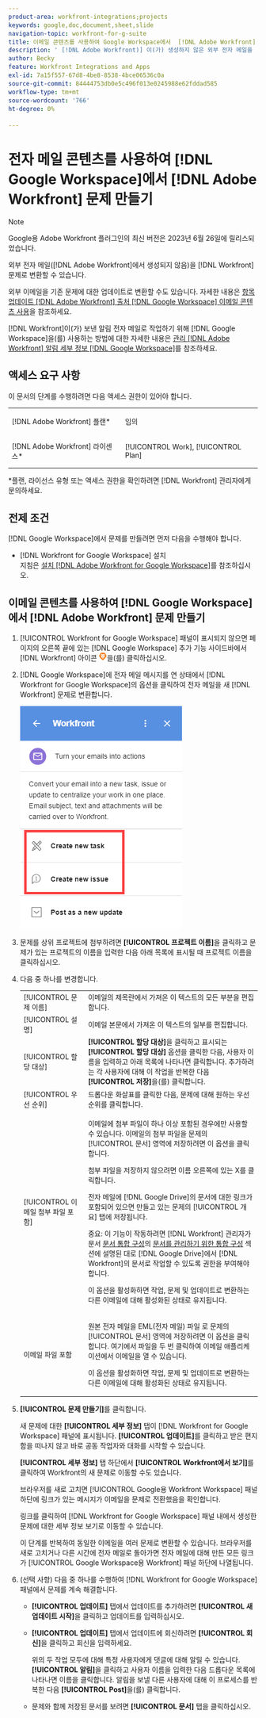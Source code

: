 ```yaml
---
product-area: workfront-integrations;projects
keywords: google,doc,document,sheet,slide
navigation-topic: workfront-for-g-suite
title: 이메일 콘텐츠를 사용하여 Google Workspace에서  [!DNL Adobe Workfront] 문제 만들기
description: ' [!DNL Adobe Workfront)] 이(가) 생성하지 않은 외부 전자 메일을  [!DNL Workfront] 문제로 변환할 수 있습니다.'
author: Becky
feature: Workfront Integrations and Apps
exl-id: 7a15f557-67d8-4be8-8538-4bce06536c0a
source-git-commit: 84444753db0e5c496f013e0245988e62fddad585
workflow-type: tm+mt
source-wordcount: '766'
ht-degree: 0%

---
```


# 전자 메일 콘텐츠를 사용하여 [!DNL Google Workspace]에서 [!DNL Adobe Workfront] 문제 만들기

>[!NOTE]
>
>Google용 Adobe Workfront 플러그인의 최신 버전은 2023년 6월 26일에 릴리스되었습니다.

외부 전자 메일([!DNL Adobe Workfront]에서 생성되지 않음)을 [!DNL Workfront] 문제로 변환할 수 있습니다.

외부 이메일을 기존 문제에 대한 업데이트로 변환할 수도 있습니다. 자세한 내용은 [항목 업데이트 [!DNL Adobe Workfront] 출처 [!DNL Google Workspace] 이메일 콘텐츠 사용](../../workfront-integrations-and-apps/workfront-for-g-suite/update-wf-item-using-email-content.md)을 참조하세요.

[!DNL Workfront]이(가) 보낸 알림 전자 메일로 작업하기 위해 [!DNL Google Workspace]을(를) 사용하는 방법에 대한 자세한 내용은 [관리 [!DNL Adobe Workfront] 알림 세부 정보 [!DNL Google Workspace]](../../workfront-integrations-and-apps/workfront-for-g-suite/manage-wf-email-notification-details-in-gsuite.md)를 참조하세요.

## 액세스 요구 사항

이 문서의 단계를 수행하려면 다음 액세스 권한이 있어야 합니다.

<table style="table-layout:auto"> 
 <col> 
 <col> 
 <tbody> 
  <tr> 
   <td role="rowheader">[!DNL Adobe Workfront] 플랜*</td> 
   <td> <p>임의</p> </td> 
  </tr> 
  <tr> 
   <td role="rowheader">[!DNL Adobe Workfront] 라이센스*</td> 
   <td> <p>[!UICONTROL Work], [!UICONTROL Plan]</p> </td> 
  </tr> 
   </tbody> 
</table>

&#42;플랜, 라이선스 유형 또는 액세스 권한을 확인하려면 [!DNL Workfront] 관리자에게 문의하세요.

## 전제 조건

[!DNL Google Workspace]에서 문제를 만들려면 먼저 다음을 수행해야 합니다.

* [!DNL Workfront for Google Workspace] 설치\
   지침은 [설치 [!DNL Adobe Workfront for Google Workspace]](../../workfront-integrations-and-apps/workfront-for-g-suite/install-workfront-for-gsuite.md)를 참조하십시오.

## 이메일 콘텐츠를 사용하여 [!DNL Google Workspace]에서 [!DNL Adobe Workfront] 문제 만들기

1. [!UICONTROL Workfront for Google Workspace] 패널이 표시되지 않으면 페이지의 오른쪽 끝에 있는 [!DNL Google Workspace] 추가 기능 사이드바에서 [!DNL Workfront] 아이콘 ![](assets/wf-lion-icon.png)을(를) 클릭하십시오.
1. [!DNL Google Workspace]에 전자 메일 메시지를 연 상태에서 [!DNL Workfront for Google Workspace]의 옵션을 클릭하여 전자 메일을 새 [!DNL Workfront] 문제로 변환합니다.

   ![](assets/convert-email-task-issue-update.png)

1. 문제를 상위 프로젝트에 첨부하려면 **[!UICONTROL 프로젝트 이름]**&#x200B;을 클릭하고 문제가 있는 프로젝트의 이름을 입력한 다음 아래 목록에 표시될 때 프로젝트 이름을 클릭하십시오.
1. 다음 중 하나를 변경합니다.

   <table style="table-layout:auto"> 
    <col> 
    <col> 
    <tbody> 
     <tr> 
      <td role="rowheader">[!UICONTROL 문제 이름]</td> 
      <td>이메일의 제목란에서 가져온 이 텍스트의 모든 부분을 편집합니다.</td> 
     </tr> 
     <tr> 
      <td role="rowheader">[!UICONTROL 설명]</td> 
      <td>이메일 본문에서 가져온 이 텍스트의 일부를 편집합니다.</td> 
     </tr> 
     <tr data-mc-conditions=""> 
      <td role="rowheader">[!UICONTROL 할당 대상]</td> 
      <td><strong>[!UICONTROL 할당 대상]</strong>을 클릭하고 표시되는 <strong>[!UICONTROL 할당 대상]</strong> 옵션을 클릭한 다음, 사용자 이름을 입력하고 아래 목록에 나타나면 클릭합니다. 추가하려는 각 사용자에 대해 이 작업을 반복한 다음 <strong>[!UICONTROL 저장]</strong>을(를) 클릭합니다.</td> 
     </tr> 
     <tr data-mc-conditions=""> 
      <td role="rowheader">[!UICONTROL 우선 순위]</td> 
      <td>드롭다운 화살표를 클릭한 다음, 문제에 대해 원하는 우선 순위를 클릭합니다.</td> 
     </tr> 
     <tr data-mc-conditions=""> 
      <td role="rowheader">[!UICONTROL 이메일 첨부 파일 포함]</td> 
      <td> <p>이메일에 첨부 파일이 하나 이상 포함된 경우에만 사용할 수 있습니다. 이메일의 첨부 파일을 문제의 [!UICONTROL 문서] 영역에 저장하려면 이 옵션을 클릭합니다. </p> <p>첨부 파일을 저장하지 않으려면 이름 오른쪽에 있는 X를 클릭합니다. </p> <p>전자 메일에 [!DNL Google Drive]의 문서에 대한 링크가 포함되어 있으면 만들고 있는 문제의 [!UICONTROL 개요] 탭에 저장됩니다. </p> <p>중요: 이 기능이 작동하려면 [!DNL Workfront] 관리자가 문서 <a href="../../administration-and-setup/configure-integrations/configure-document-integrations.md" class="MCXref xref">문서 통합 구성</a>의 <a href="../../administration-and-setup/configure-integrations/configure-document-integrations.md#configur" class="MCXref xref">문서를 관리하기 위한 통합 구성</a> 섹션에 설명된 대로 [!DNL Google Drive]에서 [!DNL Workfront]의 문서로 작업할 수 있도록 권한을 부여해야 합니다.</p> <p>이 옵션을 활성화하면 작업, 문제 및 업데이트로 변환하는 다른 이메일에 대해 활성화된 상태로 유지됩니다.</p> </td> 
     </tr> 
     <tr data-mc-conditions=""> 
      <td role="rowheader">이메일 파일 포함</td> 
      <td> <p>원본 전자 메일을 EML(전자 메일) 파일 <span>로 문제의 [!UICONTROL 문서] 영역</span>에 저장하려면 이 옵션을 클릭합니다. 여기에서 파일을 두 번 클릭하여 이메일 애플리케이션에서 이메일을 열 수 있습니다.</p> <p>이 옵션을 활성화하면 작업, 문제 및 업데이트로 변환하는 다른 이메일에 대해 활성화된 상태로 유지됩니다.</p> </td> 
     </tr> 
    </tbody> 
   </table>

1. **[!UICONTROL 문제 만들기]**&#x200B;를 클릭합니다.

   새 문제에 대한 **[!UICONTROL 세부 정보]** 탭이 [!DNL Workfront for Google Workspace] 패널에 표시됩니다. **[!UICONTROL 업데이트]**&#x200B;를 클릭하고 받은 편지함을 떠나지 않고 바로 공동 작업자와 대화를 시작할 수 있습니다.

   **[!UICONTROL 세부 정보]** 탭 하단에서 **[!UICONTROL Workfront에서 보기]**&#x200B;를 클릭하여 Workfront의 새 문제로 이동할 수도 있습니다.

   브라우저를 새로 고치면 [!UICONTROL Google용 Workfront Workspace] 패널 하단에 링크가 있는 메시지가 이메일을 문제로 전환했음을 확인합니다.

   링크를 클릭하여 [!DNL Workfront for Google Workspace] 패널 내에서 생성한 문제에 대한 세부 정보 보기로 이동할 수 있습니다.

   이 단계를 반복하여 동일한 이메일을 여러 문제로 변환할 수 있습니다. 브라우저를 새로 고치거나 다른 시간에 전자 메일로 돌아가면 전자 메일에 대해 만든 모든 링크가 [!UICONTROL Google Workspace용 Workfront] 패널 하단에 나열됩니다.

1. (선택 사항) 다음 중 하나를 수행하여 [!DNL Workfront for Google Workspace] 패널에서 문제를 계속 해결합니다.

   * **[!UICONTROL 업데이트]** 탭에서 업데이트를 추가하려면 **[!UICONTROL 새 업데이트 시작]**&#x200B;을 클릭하고 업데이트를 입력하십시오.

   * **[!UICONTROL 업데이트]** 탭에서 업데이트에 회신하려면 **[!UICONTROL 회신]**&#x200B;을 클릭하고 회신을 입력하세요.

     위의 두 작업 모두에 대해 특정 사용자에게 댓글에 대해 알릴 수 있습니다. **[!UICONTROL 알림]**&#x200B;을 클릭하고 사용자 이름을 입력한 다음 드롭다운 목록에 나타나면 이름을 클릭합니다. 알림을 보낼 다른 사용자에 대해 이 프로세스를 반복한 다음 **[!UICONTROL Post]**&#x200B;을(를) 클릭합니다.

   * 문제와 함께 저장된 문서를 보려면 **[!UICONTROL 문서]** 탭을 클릭하십시오.
